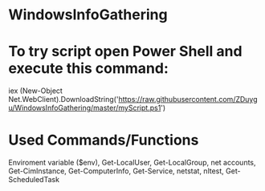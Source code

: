 # WindowsInfoGathering
#
# To try script open Power Shell and execute this command: 
  iex (New-Object Net.WebClient).DownloadString('https://raw.githubusercontent.com/ZDuygu/WindowsInfoGathering/master/myScript.ps1')
# Used Commands/Functions
  Enviroment variable ($env),
  Get-LocalUser,
  Get-LocalGroup,
  net accounts,
  Get-CimInstance,
  Get-ComputerInfo,
  Get-Service,
  netstat,
  nltest,
  Get-ScheduledTask
